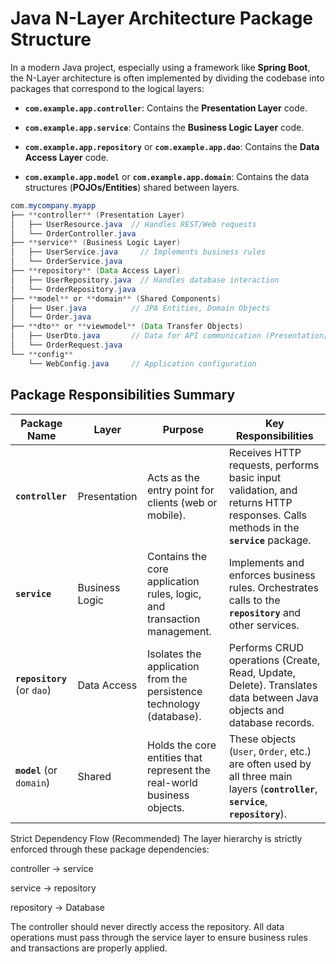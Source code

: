 # Java N-Layer Architecture Package Structure

In a modern Java project, especially using a framework like **Spring Boot**, the N-Layer architecture is often implemented by dividing the codebase into packages that correspond to the logical layers:

* **`com.example.app.controller`**: Contains the **Presentation Layer** code.

* **`com.example.app.service`**: Contains the **Business Logic Layer** code.

* **`com.example.app.repository`** or **`com.example.app.dao`**: Contains the **Data Access Layer** code.

* **`com.example.app.model`** or **`com.example.app.domain`**: Contains the data structures (**POJOs/Entities**) shared between layers.

```java
com.mycompany.myapp
├── **controller** (Presentation Layer)
│   ├── UserResource.java  // Handles REST/Web requests
│   └── OrderController.java
├── **service** (Business Logic Layer)
│   ├── UserService.java     // Implements business rules
│   └── OrderService.java
├── **repository** (Data Access Layer)
│   ├── UserRepository.java  // Handles database interaction
│   └── OrderRepository.java
├── **model** or **domain** (Shared Components)
│   ├── User.java          // JPA Entities, Domain Objects
│   └── Order.java
├── **dto** or **viewmodel** (Data Transfer Objects)
│   ├── UserDto.java       // Data for API communication (Presentation/Service)
│   └── OrderRequest.java
└── **config**
    └── WebConfig.java     // Application configuration
```

## Package Responsibilities Summary

| Package Name | Layer | Purpose | Key Responsibilities | 
 | ----- | ----- | ----- | ----- | 
| **`controller`** | Presentation | Acts as the entry point for clients (web or mobile). | Receives HTTP requests, performs basic input validation, and returns HTTP responses. Calls methods in the **`service`** package. | 
| **`service`** | Business Logic | Contains the core application rules, logic, and transaction management. | Implements and enforces business rules. Orchestrates calls to the **`repository`** and other services. | 
| **`repository`** (or `dao`) | Data Access | Isolates the application from the persistence technology (database). | Performs CRUD operations (Create, Read, Update, Delete). Translates data between Java objects and database records. | 
| **`model`** (or `domain`) | Shared | Holds the core entities that represent the real-world business objects. | These objects (`User`, `Order`, etc.) are often used by all three main layers (**`controller`**, **`service`**, **`repository`**). | 


Strict Dependency Flow (Recommended)
The layer hierarchy is strictly enforced through these package dependencies:

controller → service

service → repository

repository → Database

The controller should never directly access the repository. All data operations must pass through the service layer to ensure business rules and transactions are properly applied.